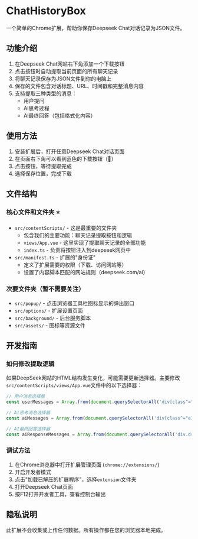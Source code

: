 # ChatHistoryBox

一个简单的Chrome扩展，帮助你保存Deepseek Chat对话记录为JSON文件。

## 功能介绍

1. 在Deepseek Chat网站右下角添加一个下载按钮
2. 点击按钮时自动提取当前页面的所有聊天记录
3. 将聊天记录保存为JSON文件到你的电脑上
4. 保存的文件包含对话标题、URL、时间戳和完整消息内容
5. 支持提取三种类型的消息：
   - 用户提问
   - AI思考过程
   - AI最终回答（包括格式化内容）

## 使用方法

1. 安装扩展后，打开任意Deepseek Chat对话页面
2. 在页面右下角可以看到蓝色的下载按钮（💾）
3. 点击按钮，等待提取完成
4. 选择保存位置，完成下载

## 文件结构
### 核心文件和文件夹 ⭐

- `src/contentScripts/` - 这是最重要的文件夹
  - 包含我们的主要功能：聊天记录提取按钮和逻辑
  - `views/App.vue` - 这里实现了提取聊天记录的全部功能
  - `index.ts` - 负责将按钮注入到deepseek网页中
- `src/manifest.ts` - 扩展的"身份证"
  - 定义了扩展需要的权限（下载、访问网站等）
  - 设置了内容脚本匹配的网站规则（deepseek.com/ai）

### 次要文件夹（暂不需要关注）
  - `src/popup/` - 点击浏览器工具栏图标显示的弹出窗口
  - `src/options/` - 扩展设置页面
  - `src/background/` - 后台服务脚本
  - `src/assets/` - 图标等资源文件

## 开发指南

### 如何修改提取逻辑

如果DeepSeek网站的HTML结构发生变化，可能需要更新选择器。主要修改`src/contentScripts/views/App.vue`文件中的以下选择器：

```javascript
// 用户消息选择器
const userMessages = Array.from(document.querySelectorAll('div[class^="fbb"]'))

// AI思考消息选择器
const aiMessages = Array.from(document.querySelectorAll('div[class^="e16"]'))

// AI最终回答选择器
const aiResponseMessages = Array.from(document.querySelectorAll('div.ds-markdown.ds-markdown--block'))
```

### 调试方法

1. 在Chrome浏览器中打开扩展管理页面 (`chrome://extensions/`)
2. 开启开发者模式
3. 点击"加载已解压的扩展程序"，选择`extension`文件夹
4. 打开Deepseek Chat页面
5. 按F12打开开发者工具，查看控制台输出

## 隐私说明

此扩展不会收集或上传任何数据。所有操作都在您的浏览器本地完成。
